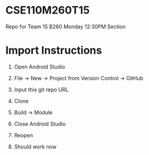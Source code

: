 # CSE110M260T15
Repo for Team 15 B260 Monday 12:30PM Section

# Import Instructions 
1. Open Android Studio

2. File -> New -> Project from Version Control -> GitHub

3. Input this git repo URL 
4. Clone 
5. Build -> Module 
6. Close Android Studio 
7. Reopen
8. Should work now
